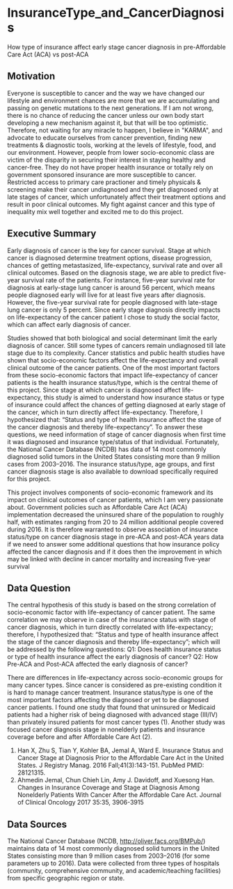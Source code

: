 # InsuranceType_and_CancerDiagnosis
How type of insurance affect early stage cancer diagnosis in pre-Affordable Care Act (ACA) vs post-ACA
## Motivation
Everyone is susceptible to cancer and the way we have changed our lifestyle and environment chances are more that we are accumulating and passing on genetic mutations to the next generations. If I am not wrong, there is no chance of reducing the cancer unless our own body start developing a new mechanism against it, but that will be too optimistic. Therefore, not waiting for any miracle to happen, I believe in "KARMA", and advocate to educate ourselves from cancer prevention, finding new treatments & diagnostic tools, working at the levels of lifestyle, food, and our environment. However, people from lower socio-economic class are victim of the disparity in securing their interest in staying healthy and cancer-free. They do not have proper health insurance or totally rely on government sponsored insurance are more susceptible to cancer. Restricted access to primary care practioner and timely physicals & screening make their cancer undiagnosed and they get diagnosed only at late stages of cancer, which unfortunately affect their treatment options and result in poor clinical outcomes. My fight against cancer and this type of inequality mix well together and excited me to do this project.
## Executive Summary
Early diagnosis of cancer is the key for cancer survival. Stage at which cancer is diagnosed determine treatment options, disease progression, chances of getting metastasized, life-expectancy, survival rate and over all clinical outcomes.  Based on the diagnosis stage, we are able to predict five-year survival rate of the patients. For instance, five-year survival rate for diagnosis at early-stage lung cancer is around 56 percent, which means people diagnosed early will live for at least five years after diagnosis. However, the five-year survival rate for people diagnosed with late-stage lung cancer is only 5 percent. Since early stage diagnosis directly impacts on life-expectancy of the cancer patient I chose to study the social factor, which can affect early diagnosis of cancer. 

Studies showed that both biological and social determinant limit the early diagnosis of cancer. Still some types of cancers remain undiagnosed till late stage due to its complexity. Cancer statistics and public health studies have shown that socio-economic factors affect the life-expectancy and overall clinical outcome of the cancer patients. One of the most important factors from these socio-economic factors that impact life-expectancy of cancer patients is the health insurance status/type, which is the central theme of this project. Since stage at which cancer is diagnosed affect life-expectancy, this study is aimed to understand how insurance status or type of insurance could affect the chances of getting diagnosed at early stage of the cancer, which in turn directly affect life-expectancy. Therefore, I hypothesized that:
“Status and type of health insurance affect the stage of the cancer diagnosis and thereby life-expectancy”.
To answer these questions, we need information of stage of cancer diagnosis when first time it was diagnosed and insurance type/status of that individual. Fortunately, the National Cancer Database (NCDB) has data of 14 most commonly diagnosed solid tumors in the United States consisting more than 9 million cases from 2003–2016. The insurance status/type, age groups, and first cancer diagnosis stage is also available to download specifically required for this project. 

This project involves components of socio-economic framework and its impact on clinical outcomes of cancer patients, which I am very passionate about. Government policies such as Affordable Care Act (ACA) implementation decreased the uninsured share of the population to roughly half, with estimates ranging from 20 to 24 million additional people covered during 2016. It is therefore warranted to observe association of insurance status/type on cancer diagnosis stage in pre-ACA and post-ACA years data if we need to answer some additional questions that how insurance policy affected the cancer diagnosis and if it does then the improvement in which may be linked with decline in cancer mortality and increasing five-year survival 
## Data Question
The central hypothesis of this study is based on the strong correlation of socio-economic factor with life-expectancy of cancer patient. The same correlation we may observe in case of the insurance status with stage of cancer diagnosis, which in turn directly correlated with life-expectancy; therefore, I hypothesized that: “Status and type of health insurance affect the stage of the cancer diagnosis and thereby life-expectancy”; which will be addressed by the following questions: 
Q1: Does health insurance status or type of health insurance affect the early diagnosis of cancer?
Q2: How Pre-ACA and Post-ACA affected the early diagnosis of cancer? 

There are differences in life-expectancy across socio-economic groups for many cancer types. Since cancer is considered as pre-existing condition it is hard to manage cancer treatment. Insurance status/type is one of the most important factors affecting the diagnosed or yet to be diagnosed cancer patients. I found one study that found that uninsured or Medicaid patients had a higher risk of being diagnosed with advanced stage (III/IV) than privately insured patients for most cancer types (1). Another study was focused cancer diagnosis stage in nonelderly patients and insurance coverage before and after Affordable Care Act (2).
1.	Han X, Zhu S, Tian Y, Kohler BA, Jemal A, Ward E. Insurance Status and Cancer 
Stage at Diagnosis Prior to the Affordable Care Act in the United States. J
Registry Manag. 2016 Fall;41(3):143-151. PubMed PMID: 28121315.
2.	Ahmedin Jemal, Chun Chieh Lin, Amy J. Davidoff, and Xuesong Han. Changes in Insurance Coverage and Stage at Diagnosis Among Nonelderly Patients With Cancer After the Affordable Care Act. Journal of Clinical Oncology 2017 35:35, 3906-3915 
 
## Data Sources
The National Cancer Database (NCDB, http://oliver.facs.org/BMPub/) maintains data of 14 most commonly diagnosed solid tumors in the United States consisting more than 9 million cases from 2003–2016 (for some parameters up to 2016). Data were collected from three types of hospitals (community, comprehensive community, and academic/teaching facilities) from specific geographic region or state.
